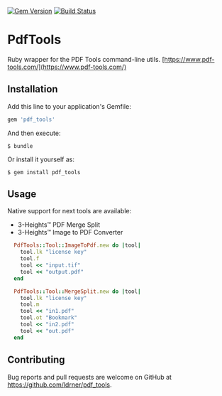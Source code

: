 [![Gem Version](https://badge.fury.io/rb/pdf_tools.svg)](https://badge.fury.io/rb/pdf_tools)
[![Build Status](https://travis-ci.org/ldrner/pdf_tools.svg?branch=master)](https://travis-ci.org/ldrner/pdf_tools)


# PdfTools

Ruby wrapper for the PDF Tools command-line utils.
[https://www.pdf-tools.com/](https://www.pdf-tools.com/)

## Installation

Add this line to your application's Gemfile:

```ruby
gem 'pdf_tools'
```

And then execute:

    $ bundle

Or install it yourself as:

    $ gem install pdf_tools

## Usage

Native support for next tools are available:
* 3-Heights™ PDF Merge Split
* 3-Heights™ Image to PDF Converter

```ruby
  PdfTools::Tool::ImageToPdf.new do |tool|
    tool.lk "license key"
    tool.f
    tool << "input.tif"
    tool << "output.pdf"
  end
```

```ruby
  PdfTools::Tool::MergeSplit.new do |tool|
    tool.lk "license key"
    tool.m
    tool << "in1.pdf"
    tool.ot "Bookmark"
    tool << "in2.pdf"
    tool << "out.pdf"
  end
```

## Contributing

Bug reports and pull requests are welcome on GitHub at https://github.com/ldrner/pdf_tools.
